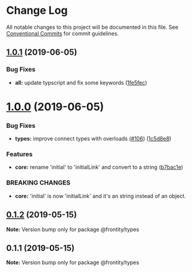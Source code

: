 # Change Log

All notable changes to this project will be documented in this file.
See [Conventional Commits](https://conventionalcommits.org) for commit guidelines.

## [1.0.1](https://github.com/frontity/frontity/compare/@frontity/types@1.0.0...@frontity/types@1.0.1) (2019-06-05)


### Bug Fixes

* **all:** update typscript and fix some keywords ([1fe5fec](https://github.com/frontity/frontity/commit/1fe5fec))





# [1.0.0](https://github.com/frontity/frontity/compare/@frontity/types@0.1.2...@frontity/types@1.0.0) (2019-06-05)


### Bug Fixes

* **types:** improve connect types with overloads ([#106](https://github.com/frontity/frontity/issues/106)) ([1c5d8e8](https://github.com/frontity/frontity/commit/1c5d8e8))


### Features

* **core:** rename 'initial' to 'initialLink' and convert to a string ([b7bac1e](https://github.com/frontity/frontity/commit/b7bac1e))


### BREAKING CHANGES

* **core:** 'initial' is now 'initialLink' and it's an string instead of an object.





## [0.1.2](https://github.com/frontity/frontity/compare/@frontity/types@0.1.1...@frontity/types@0.1.2) (2019-05-15)

**Note:** Version bump only for package @frontity/types





## 0.1.1 (2019-05-15)

**Note:** Version bump only for package @frontity/types
